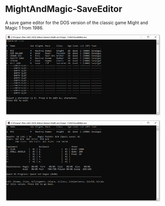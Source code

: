 # MightAndMagic-SaveEditor
A save game editor for the DOS version of the classic game Might and Magic 1 from 1986.


![Character Roster](mm1_editor_01.png)

![Character Details](mm1_editor_02.png)
